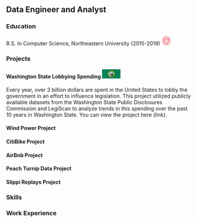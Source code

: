 ## Data Engineer and Analyst 

### Education
B.S. In Computer Science, Northeastern University (2015-2019) <img src="/images/neu.png" width=25px height=25px>

### Projects
#### Washington State Lobbying Spending <img src="/images/wa_flag.webp" width=50px height=25px>
Every year, over 3 billion dollars are spent in the United States to lobby the government in an effort to influence legislation.  This project utilized publicly available datasets from the Washington State Public Disclosures Commission and LegiScan to analyze trends in this spending over the past 10 years in Washington State.  You can view the project here (link).  

#### Wind Power Project

#### CitiBike Project

#### AirBnb Project

#### Peach Turnip Data Project

#### Slippi Replays Project


### Skills


### Work Experience
